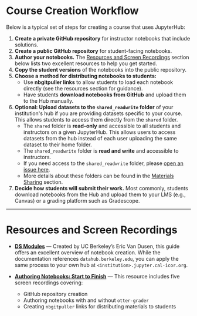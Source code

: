 # Course Creation Workflow

Below is a typical set of steps for creating a course that uses JupyterHub:

1. **Create a private GitHub repository** for instructor notebooks that include solutions.
2. **Create a public GitHub repository** for student-facing notebooks.
3. **Author your notebooks.** The [Resources and Screen Recordings](#resources-and-screen-recordings) section below lists two excellent resources to help you get started.
4. **Copy the student versions** of the notebooks into the public repository.
5. **Choose a method for distributing notebooks to students:**
   - Use **nbgitpuller links** to allow students to load each notebook directly (see the resources section for guidance).
   - Have students **download notebooks from GitHub** and upload them to the Hub manually.
6. **Optional: Upload datasets to the `shared_readwrite` folder** of your institution's hub if you are providing datasets specific to your course. This allows students to access them directly from the `shared` folder.
   - The `shared` folder is **read-only** and accessible to all students and instructors on a given JupyterHub. This allows users to access datasets from the hub instead of each user uploading the same dataset to their home folder.
   - The `shared_readwrite` folder is **read and write** and accessible to instructors.
   - If you need access to the `shared_readwrite` folder, please [open an issue here](https://github.com/cal-icor/cal-icor-hubs/issues/new?template=admin_request.yaml).
   - More details about these folders can be found in the [Materials Sharing](notebooks_materials.md#materials-sharing) section.
7. **Decide how students will submit their work.** Most commonly, students download notebooks from the Hub and upload them to your LMS (e.g., Canvas) or a grading platform such as Gradescope.

---

# Resources and Screen Recordings

- [**DS Modules**](https://ds-modules.github.io/curriculum-guide/workflow/creating-notebooks.html) — Created by UC Berkeley’s Eric Van Dusen, this guide offers an excellent overview of notebook creation. While the documentation references `datahub.berkeley.edu`, you can apply the same process to your own hub at `<institution>.jupyter.cal-icor.org`.

- [**Authoring Notebooks: Start to Finish**](https://www.data8.org/zero-to-data-8/authoring/authoring_screen_recordings.html) — This resource includes five screen recordings covering:
  - GitHub repository creation
  - Authoring notebooks with and without `otter-grader`
  - Creating `nbgitpuller` links for distributing materials to students
